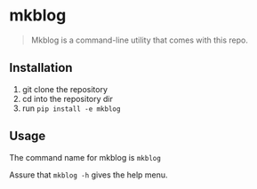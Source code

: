 # mkblog

> Mkblog is a command-line utility that comes with this repo.

## Installation

1. git clone the repository
2. cd into the repository dir
3. run `pip install -e mkblog`

## Usage

The command name for mkblog is `mkblog`

Assure that `mkblog -h` gives the help menu.
